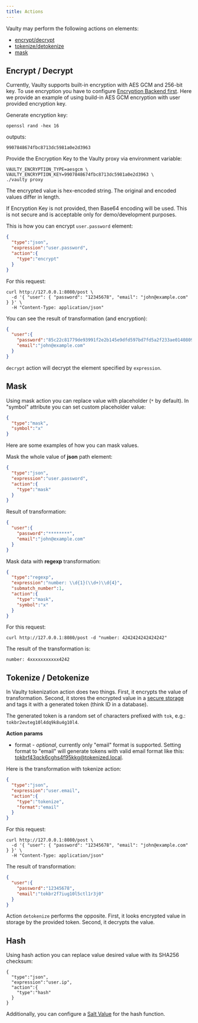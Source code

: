 ```yaml
---
title: Actions
---
```


Vaulty may perform the following actions on elements:

- [encrypt/decrypt](#encrypt--decrypt)
- [tokenize/detokenize](#tokenize--detokenize)
- [mask](#mask)

## Encrypt / Decrypt

Currently, Vaulty supports built-in encryption with AES GCM and 256-bit key. To use encryption you have to configure [Encryption Backend first](./encryption-backends). Here we provide an example of using build-in AES GCM encryption with user provided encryption key. 

Generate encryption key:

```shell
openssl rand -hex 16
```

outputs:

```shell
9907848674fbc8713dc5981a0e2d3963
```

Provide the Encryption Key to the Vaulty proxy via environment variable:

```shell
VAULTY_ENCRYPTION_TYPE=aesgcm \
VAULTY_ENCRYPTION_KEY=9907848674fbc8713dc5981a0e2d3963 \
./vaulty proxy
```

The encrypted value is hex-encoded string. The original and encoded values differ in length.

If Encryption Key is not provided, then Base64 encoding will be used. This is not secure and is acceptable only for demo/development purposes.

This is how you can encrypt `user.password` element:

```json
{
  "type":"json",
  "expression":"user.password",
  "action":{
    "type":"encrypt"
  }
}
```
For this request:

```shell
curl http://127.0.0.1:8080/post \
  -d '{ "user": { "password": "12345678", "email": "john@example.com" } }' \
  -H "Content-Type: application/json"

```

You can see the result of transformation (and encryption):

```json
{
  "user":{
    "password":"85c22c81779de93991f2e2b145e9dfd597bd7fd5a2f233ae0140809ee11189f8ee697b4c",
    "email":"john@example.com"
  }
}
```

`decrypt` action will decrypt the element specified by `expression`.

## Mask

Using mask action you can replace value with placeholder (`*` by default). In "symbol" attribute you can set custom placeholder value:

```json
{
  "type":"mask",
  "symbol":"x"
}
```

Here are some examples of how you can mask values.

Mask the whole value of **json** path element:

```json
{
  "type":"json",
  "expression":"user.password",
  "action":{
    "type":"mask"
  }
}
```

Result of transformation:

```json
{
  "user":{
    "password":"********",
    "email":"john@example.com"
  }
}
```

Mask data with **regexp** transformation:

```json
{
  "type":"regexp",
  "expression":"number: \\d{1}(\\d+)\\d{4}",
  "submatch_number":1,
  "action":{
    "type":"mask",
    "symbol":"x"
  }
}
```

For this request:

```shell
curl http://127.0.0.1:8080/post -d "number: 4242424242424242"
```

The result of the transformation is:

```
number: 4xxxxxxxxxxx4242
```

## Tokenize / Detokenize

In Vaulty tokenization action does two things. First, it encrypts the value of
transformation. Second, it stores the encrypted value in a [secure
storage](./storage-backends) and tags it with a generated token (think ID in a
database).

The generated token is a random set of characters prefixed with `tok`, e.g.: `tokbr2euteg10l4dq9k8u4g10l4`.

**Action params**

* format - *optional*, currently only "email" format is supported. Setting format to "email" will generate tokens with valid email format like this: tokbrf43qck6cghs4f95kkg@tokenized.local.

Here is the transformation with tokenize action:

```json
{
  "type":"json",
  "expression":"user.email",
  "action":{
    "type":"tokenize",
    "format":"email"
  }
}
```

For this request:

```shell
curl http://127.0.0.1:8080/post \
  -d '{ "user": { "password": "12345678", "email": "john@example.com" } }' \
  -H "Content-Type: application/json"
```

The result of transformation:

```json
{
  "user":{
    "password":"12345678",
    "email":"tokbr2f7iug10l5ctl1r3j0"
  }
}
```

Action `detokenize` performs the opposite. First, it looks encrypted value in storage by the provided token. Second, it decrypts the value.

## Hash

Using hash action you can replace value desired value with its SHA256 checksum:

```
{
  "type":"json",
  "expression":"user.ip",
  "action":{
    "type":"hash"
  }
}
```

Additionally, you can configure a [Salt Value](./configuration#hash-salt) for the hash function.
